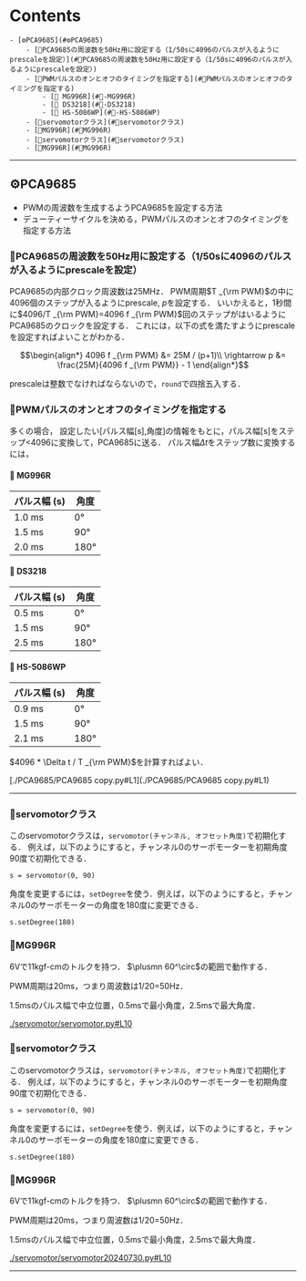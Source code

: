 # Contents
    - [⚙️PCA9685](#⚙️PCA9685)
        - [🔩PCA9685の周波数を50Hz用に設定する（1/50sに4096のパルスが入るようにprescaleを設定）](#🔩PCA9685の周波数を50Hz用に設定する（1/50sに4096のパルスが入るようにprescaleを設定）)
        - [🔩PWMパルスのオンとオフのタイミングを指定する](#🔩PWMパルスのオンとオフのタイミングを指定する)
            - [🚀 MG996R](#🚀-MG996R)
            - [🚀 DS3218](#🚀-DS3218)
            - [🚀 HS-5086WP](#🚀-HS-5086WP)
        - [🔩servomotorクラス](#🔩servomotorクラス)
        - [🔩MG996R](#🔩MG996R)
        - [🔩servomotorクラス](#🔩servomotorクラス)
        - [🔩MG996R](#🔩MG996R)


---
## ⚙️PCA9685 

* PWMの周波数を生成するようPCA9685を設定する方法
* デューティーサイクルを決める，PWMパルスのオンとオフのタイミングを指定する方法

### 🔩PCA9685の周波数を50Hz用に設定する（1/50sに4096のパルスが入るようにprescaleを設定） 

PCA9685の内部クロック周波数は25MHz．
PWM周期$`T _{\rm PWM}`$の中に4096個のステップが入るようにprescale, $p$を設定する．
いいかえると，1秒間に$`4096/T _{\rm PWM}=4096 f _{\rm PWM}`$回のステップがはいるようにPCA9685のクロックを設定する．
これには，以下の式を満たすようにprescaleを設定すればよいことがわかる．

```math
\begin{align*}
4096 f _{\rm PWM} &= 25M / (p+1)\\
\rightarrow p &= \frac{25M}{4096 f _{\rm PWM}} - 1
\end{align*}
```

prescaleは整数でなければならないので，`round`で四捨五入する．

### 🔩PWMパルスのオンとオフのタイミングを指定する 

多くの場合，
設定したい[パルス幅[s],角度]の情報をもとに，パルス幅[s]をステップ<4096に変換して，PCA9685に送る．
パルス幅$`\Delta t`$をステップ数に変換するには，

#### 🚀 MG996R 

| パルス幅 (s) | 角度 |
|---|---|
| 1.0 ms | 0° |
| 1.5 ms | 90° |
| 2.0 ms | 180° |

#### 🚀 DS3218 

| パルス幅 (s) | 角度 |
|---|---|
| 0.5 ms | 0° |
| 1.5 ms | 90° |
| 2.5 ms | 180° |

#### 🚀 HS-5086WP 

| パルス幅 (s) | 角度 |
|---|---|
| 0.9 ms | 0° |
| 1.5 ms | 90° |
| 2.1 ms | 180° |

$`4096 * \Delta t / T _{\rm PWM}`$を計算すればよい．

[./PCA9685/PCA9685 copy.py#L1](./PCA9685/PCA9685 copy.py#L1)

---
### 🔩servomotorクラス 

このservomotorクラスは，`servomotor(チャンネル, オフセット角度)`で初期化する．
例えば，以下のようにすると，チャンネル0のサーボモーターを初期角度90度で初期化できる．

```
s = servomotor(0, 90)
```

角度を変更するには，`setDegree`を使う．例えば，以下のようにすると，チャンネル0のサーボモーターの角度を180度に変更できる．

```
s.setDegree(180)
```

### 🔩MG996R 

6Vで11kgf-cmのトルクを持つ．
$`\plusmn 60^\circ`$の範囲で動作する．

PWM周期は20ms，つまり周波数は1/20=50Hz．

1.5msのパルス幅で中立位置，0.5msで最小角度，2.5msで最大角度．

[./servomotor/servomotor.py#L10](./servomotor/servomotor.py#L10)

### 🔩servomotorクラス 

このservomotorクラスは，`servomotor(チャンネル, オフセット角度)`で初期化する．
例えば，以下のようにすると，チャンネル0のサーボモーターを初期角度90度で初期化できる．

```
s = servomotor(0, 90)
```

角度を変更するには，`setDegree`を使う．例えば，以下のようにすると，チャンネル0のサーボモーターの角度を180度に変更できる．

```
s.setDegree(180)
```

### 🔩MG996R 

6Vで11kgf-cmのトルクを持つ．
$`\plusmn 60^\circ`$の範囲で動作する．

PWM周期は20ms，つまり周波数は1/20=50Hz．

1.5msのパルス幅で中立位置，0.5msで最小角度，2.5msで最大角度．

[./servomotor/servomotor20240730.py#L10](./servomotor/servomotor20240730.py#L10)

---
